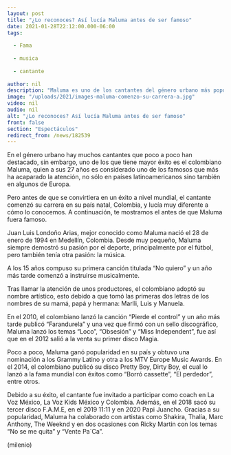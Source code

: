 ```yaml
---
layout: post
title: "¿Lo reconoces? Así lucía Maluma antes de ser famoso"
date: 2021-01-28T22:12:00.000-06:00
tags:
  
  - Fama
  
  - musica
  
  - cantante
  
author: nil
description: "Maluma es uno de los cantantes del género urbano más populares, pero desde muy pequeño comenzó su carrera. Así lucía el colombiano antes de ser famoso. "
image: "/uploads/2021/images-maluma-comenzo-su-carrera-a.jpg"
video: nil
audio: nil
alt: "¿Lo reconoces? Así lucía Maluma antes de ser famoso"
front: false
section: "Espectáculos"
redirect_from: /news/182539
---
```


En el género urbano hay muchos cantantes que poco a poco han destacado, sin embargo, uno de los que tiene mayor éxito es el colombiano Maluma, quien a sus 27 años es considerado uno de los famosos que más ha acaparado la atención, no sólo en países latinoamericanos sino también en algunos de Europa. 

Pero antes de que se convirtiera en un éxito a nivel mundial, el cantante comenzó su carrera en su país natal, Colombia, y lucía muy diferente a cómo lo conocemos. A continuación, te mostramos el antes de que Maluma fuera famoso. 

Juan Luis Londoño Arias, mejor conocido como Maluma nació el 28 de enero de 1994 en Medellín, Colombia. Desde muy pequeño, Maluma siempre demostró su pasión por el deporte, principalmente por el fútbol, pero también tenía otra pasión: la música.  

A los 15 años compuso su primera canción titulada “No quiero” y un año más tarde comenzó a instruirse musicalmente.

Tras llamar la atención de unos productores, el colombiano adoptó su nombre artístico, esto debido a que tomó las primeras dos letras de los nombres de su mamá, papá y hermana: Marlli, Luis y Manuela. 

En el 2010, el colombiano lanzó la canción “Pierde el control” y un año más tarde publicó “Farandurela” y una vez que firmó con un sello discográfico, Maluma lanzó los temas “Loco”, “Obsesión” y “Miss Independent”, fue así que en el 2012 salió a la venta su primer disco Magia. 

Poco a poco, Maluma ganó popularidad en su país y obtuvo una nominación a los Grammy Latino y otra a los MTV Europe Music Awards. En el 2014, el colombiano publicó su disco Pretty Boy, Dirty Boy, el cual lo lanzó a la fama mundial con éxitos como “Borró cassette”, “El perdedor”, entre otros. 

Debido a su éxito, el cantante fue invitado a participar como coach en La Voz México, La Voz Kids México y Colombia. Además, en el 2018 sacó su tercer disco F.A.M.E, en el 2019 11:11 y en 2020 Papi Juancho. 
Gracias a su popularidad, Maluma ha colaborado con artistas como Shakira, Thalía, Marc Anthony, The Weeknd y en dos ocasiones con Ricky Martin con los temas “No se me quita” y “Vente Pa´Ca”. 

(milenio)
